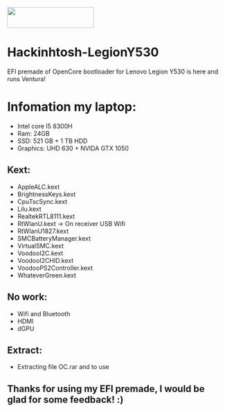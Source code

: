 
<img src="https://github.com/acidanthera/OpenCorePkg/blob/master/Docs/Logos/OpenCore_with_text_Small.png" width="200" height="48"/>

# Hackinhtosh-LegionY530
EFI premade of OpenCore bootloader for Lenovo Legion Y530 is here and runs Ventura!

# Infomation my laptop:
- Intel core I5 8300H
- Ram: 24GB
- SSD: 521 GB + 1 TB HDD
- Graphics: UHD 630 + NVIDA GTX 1050

## Kext:
- AppleALC.kext
- BrightnessKeys.kext
- CpuTscSync.kext
- Lilu.kext
- RealtekRTL8111.kext
- RtWlanU.kext -> On receiver USB Wifi
- RtWlanU1827.kext
- SMCBatteryManager.kext
- VirtualSMC.kext
- VoodooI2C.kext
- VoodooI2CHID.kext
- VoodooPS2Controller.kext
- WhateverGreen.kext

## No work:
- Wifi and Bluetooth
- HDMI
- dGPU

## Extract:
- Extracting file OC.rar and to use

## Thanks for using my EFI premade, I would be glad for some feedback! :)
